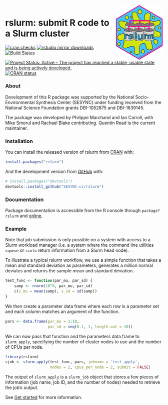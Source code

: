 
<!-- README.md is generated from README.Rmd. Please edit that file -->

<img src="logo_slurm.svg" align="right" width=150px>

# rslurm: submit R code to a Slurm cluster

<!-- badges: start -->

[![cran
checks](https://cranchecks.info/badges/worst/rslurm)](https://CRAN.R-project.org/web/checks/check_results_rslurm.html)
[![rstudio mirror
downloads](https://cranlogs.r-pkg.org/badges/rslurm)](https://CRAN.R-project.org/package=rslurm)
[![Build
Status](https://travis-ci.org/SESYNC-ci/rslurm.svg?branch=master)](https://travis-ci.org/SESYNC-ci/rslurm)
[![Project Status: Active – The project has reached a stable, usable
state and is being actively
developed.](https://www.repostatus.org/badges/latest/active.svg)](https://www.repostatus.org/#active)
[![CRAN
status](https://www.r-pkg.org/badges/version/rslurm)](https://CRAN.R-project.org/package=rslurm)
<!-- badges: end -->

### About

Development of this R package was supported by the National
Socio-Environmental Synthesis Center (SESYNC) under funding received
from the National Science Foundation grants DBI-1052875 and DBI-1639145.

The package was developed by Philippe Marchand and Ian Carroll, with
Mike Smorul and Rachael Blake contributing. Quentin Read is the current
maintainer.

### Installation

You can install the released version of rslurm from
[CRAN](https://CRAN.R-project.org) with:

``` r
install.packages("rslurm")
```

And the development version from
[GitHub](https://github.com/SESYNC-ci/rslurm) with:

``` r
# install.packages("devtools")
devtools::install_github("SESYNC-ci/rslurm")
```

### Documentation

Package documentation is accessible from the R console through
`package?rslurm` and
[online](https://cran.r-project.org/package=rslurm).

### Example

Note that job submission is only possible on a system with access to a
Slurm workload manager (i.e. a system where the command line utilities
`squeue` or `sinfo` return information from a Slurm head node).

To illustrate a typical rslurm workflow, we use a simple function that
takes a mean and standard deviation as parameters, generates a million
normal deviates and returns the sample mean and standard deviation.

``` r
test_func <- function(par_mu, par_sd) {
    samp <- rnorm(10^6, par_mu, par_sd)
    c(s_mu = mean(samp), s_sd = sd(samp))
}
```

We then create a parameter data frame where each row is a parameter set
and each column matches an argument of the function.

``` r
pars <- data.frame(par_mu = 1:10,
                   par_sd = seq(0.1, 1, length.out = 10))
```

We can now pass that function and the parameters data frame to
`slurm_apply`, specifying the number of cluster nodes to use and the
number of CPUs per node.

``` r
library(rslurm)
sjob <- slurm_apply(test_func, pars, jobname = 'test_apply',
                    nodes = 2, cpus_per_node = 2, submit = FALSE)
```

The output of `slurm_apply` is a `slurm_job` object that stores a few
pieces of information (job name, job ID, and the number of nodes) needed
to retrieve the job’s output.

See [Get started](http://cyberhelp.sesync.org/rslurm/) for more
information.
